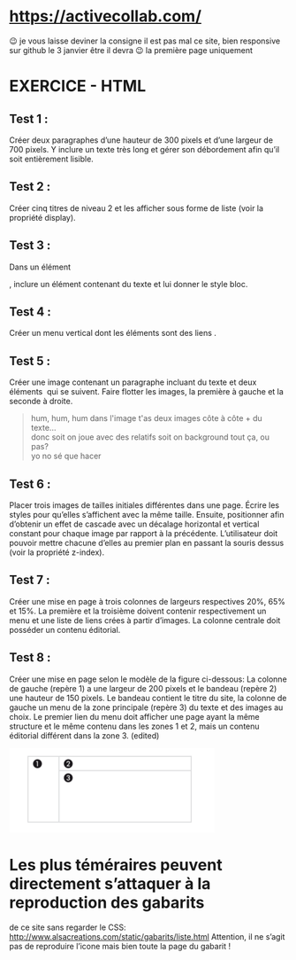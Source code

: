 
https://activecollab.com/
=========
:wink: je vous laisse deviner la consigne 
il est pas mal ce site, bien responsive
sur github le 3 janvier être il devra :wink:
la première page uniquement


EXERCICE - HTML
========

Test 1 :
--
Créer deux paragraphes d’une hauteur de 300 pixels et d’une largeur de 700
pixels. Y inclure un texte très long et gérer son débordement afin qu’il soit
entièrement lisible.

Test 2 :
---
Créer cinq titres de niveau 2 et les afficher sous forme de liste (voir la propriété
display).

Test 3 :
---
Dans un élément <div>, inclure un élément <span> contenant du texte et lui
donner le style bloc.

Test 4 :
--
Créer un menu vertical dont les éléments sont des liens <a/>.

Test 5 :
--
Créer une image contenant un paragraphe incluant du texte et deux éléments
	<img /> qui se suivent. Faire flotter les images, la première à gauche et la
seconde à droite. 


> hum, hum, hum dans l'image t'as deux images côte à côte + du texte...   
> donc soit on joue avec des relatifs soit on background tout ça, ou pas?  
> yo no sé que hacer  

Test 6 :
--
Placer trois images de tailles initiales différentes dans une page. Écrire les styles
pour qu’elles s’affichent avec la même taille. Ensuite, positionner afin d’obtenir
un effet de cascade avec un décalage horizontal et vertical constant pour chaque
image par rapport à la précédente. L’utilisateur doit pouvoir mettre chacune
d’elles au premier plan en passant la souris dessus (voir la propriété z-index).

Test 7 :
--
Créer une mise en page à trois colonnes de largeurs respectives 20%, 65% et 15%.
La première et la troisième doivent contenir respectivement un menu et une liste
de liens crées à partir d’images. La colonne centrale doit posséder un contenu
éditorial.

Test 8 :
--
Créer une mise en page selon le modèle de la figure ci-dessous:
La colonne de gauche (repère 1) a une largeur de 200 pixels et le bandeau (repère
2) une hauteur de 150 pixels. Le bandeau contient le titre du site, la colonne de
gauche un menu de la zone principale (repère 3) du texte et des images au choix.
Le premier lien du menu doit afficher une page ayant la même structure et le
même contenu dans les zones 1 et 2, mais un contenu éditorial différent dans la
zone 3. (edited)

![](a.png)


Les plus téméraires peuvent directement s’attaquer à la reproduction des gabarits
======
de ce site sans regarder le CSS:
http://www.alsacreations.com/static/gabarits/liste.html
Attention, il ne s’agit pas de reproduire l’icone mais bien toute la page du gabarit
!

